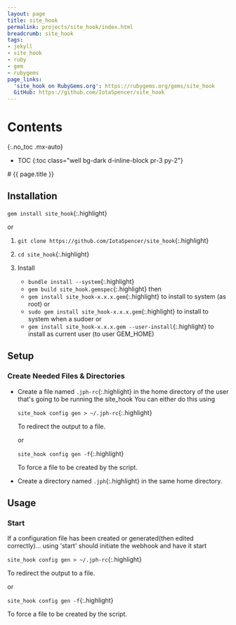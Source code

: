 ```yaml
---
layout: page
title: site_hook
permalink: projects/site_hook/index.html
breadcrumb: site_hook
tags:
- jekyll
- site_hook
- ruby
- gem
- rubygems
page_links:
  'site_hook on RubyGems.org': https://rubygems.org/gems/site_hook
  GitHub: https://github.com/IotaSpencer/site_hook
---
```

<div class="float-right card bg-dark ml-4 mr-2" style="order: 2;" markdown="1">

# Contents
{:.no_toc .mx-auto}

* TOC
{:toc class="well bg-dark d-inline-block pr-3 py-2"}
</div>

<div markdown="1">
# {{ page.title }}

## Installation

  <div class="list-group bg-dark-gray d-flex">

  <div markdown="1" class="list-group-item bg-dark-gray d-flex">

  `gem install site_hook`{:.highlight}

  </div>

  <div class="list-group-item bg-dark-gray d-flex mx-auto">or</div>

  <div markdown="1" class="list-group-item bg-dark-gray d-flex">

  1. `git clone https://github.com/IotaSpencer/site_hook`{:.highlight}

  1. `cd site_hook`{:.highlight}

  1. Install
     * `bundle install --system`{:.highlight}
     * `gem build site_hook.gemspec`{:.highlight}
     then
     * `gem install site_hook-x.x.x.gem`{:.highlight} to install to system (as root)
     or
     * `sudo gem install site_hook-x.x.x.gem`{:.highlight} to install to system when a sudoer
     or
     * `gem install site_hook-x.x.x.gem --user-install`{:.highlight} to install as current user (to user GEM_HOME)
  </div>

  </div>

## Setup

### Create Needed Files & Directories
* Create a file named `.jph-rc`{:.highlight} in the home
    directory of the user that's going to be running the site_hook
    You can either do this using
  <div class="list-group bg-dark-gray d-flex">

  <div markdown="1" class="list-group-item bg-dark-gray d-flex">

  `site_hook config gen > ~/.jph-rc`{:.highlight}

  To redirect the output to a file.
  </div>

  <div class="mx-auto d-flex">or</div>

  <div markdown="1" class="list-group-item bg-dark-gray d-flex">

  `site_hook config gen -f`{:.highlight}

  To force a file to be created by the script.
  </div>

  </div>

* Create a directory named `.jph`{:.highlight} in the same home directory.

## Usage

### Start

  If a configuration file has been created or generated(then edited correctly)... using 'start' should initiate the webhook and have it start

  <div class="list-group bg-dark-gray d-block">

  <div markdown="1" class="list-group-item bg-dark-gray d-flex">

  `site_hook config gen > ~/.jph-rc`{:.highlight}

  To redirect the output to a file.
  </div>

  <div class="mx-auto d-flex">or</div>

  <div markdown="1" class="list-group-item bg-dark-gray d-flex">

  `site_hook config gen -f`{:.highlight}

  To force a file to be created by the script.
  </div>

  </div>
</div>